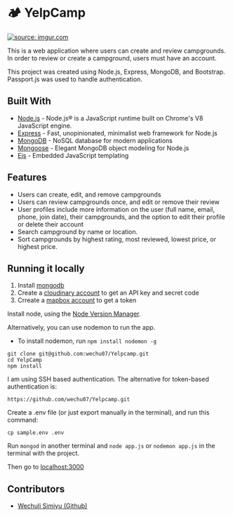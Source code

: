 # 🏕 YelpCamp

<a href="https://local-campgrounds.herokuapp.com/">
<img src="https://i.imgur.com/T7qMzKR.png" title="source: imgur.com" />
</a>


This is a web application where users can create and review campgrounds. In order to review or create a campground, users must have an account.

This project was created using Node.js, Express, MongoDB, and Bootstrap. Passport.js was used to handle authentication.  

## Built With

- [Node.js](https://nodejs.org) - Node.js® is a JavaScript runtime built on Chrome's V8 JavaScript engine.
- [Express](https://expressjs.com//) - Fast, unopinionated, minimalist web framework for Node.js
- [MongoDB](https://www.mongodb.com/) - NoSQL database for modern applications
- [Mongoose](https://mongoosejs.com/) - Elegant MongoDB object modeling for Node.js
- [Ejs](https://ejs.co/) - Embedded JavaScript templating

## Features
* Users can create, edit, and remove campgrounds
* Users can review campgrounds once, and edit or remove their review
* User profiles include more information on the user (full name, email, phone, join date), their campgrounds, and the option to edit their profile or delete their account
* Search campground by name or location.
* Sort campgrounds by highest rating, most reviewed, lowest price, or highest price.

## Running it locally
1. Install [mongodb](https://www.mongodb.com/)
2. Create a [cloudinary account](https://cloudinary.com/) to get an API key and secret code
3. Crreate a [mapbox account](https://www.mapbox.com/) to get a token

Install node, using the [Node Version Manager](https://github.com/nvm-sh/nvm "Official Node Version Manager Github page").

Alternatively, you can use nodemon to run the app.
- To install nodemon, run ```npm install nodemon -g```

```
git clone git@github.com:wechu07/Yelpcamp.git
cd YelpCamp
npm install
```

I am using SSH based authentication. The alternative for token-based authentication is:
```
https://github.com/wechu07/Yelpcamp.git
```

Create a .env file (or just export manually in the terminal), and run this command:

```cp sample.env .env```

Run ```mongod``` in another terminal and ```node app.js``` or ```nodemon app.js``` in the terminal with the project.

Then go to [localhost:3000](http://localhost:3000/)

## Contributors
<ul>
    <li><a href="https://github.com/wechu07">Wechuli Simiyu (Github)</a></li>
</ul>